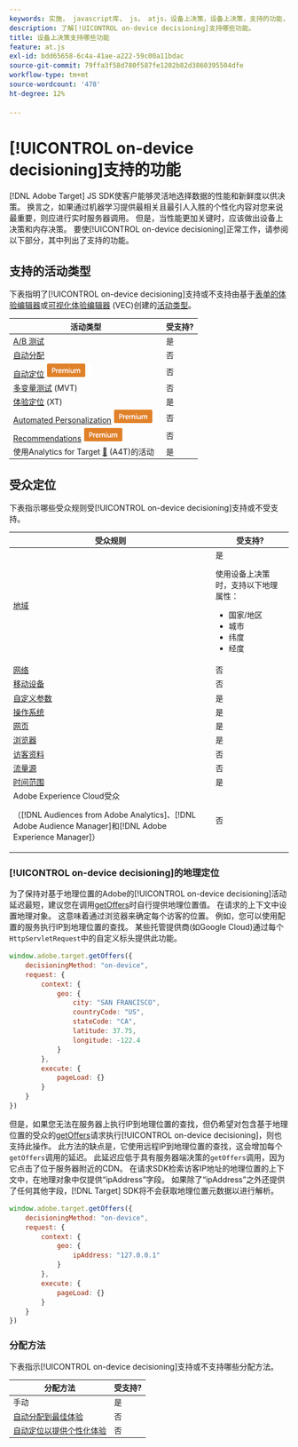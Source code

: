 ```yaml
---
keywords: 实施， javascript库， js， atjs，设备上决策，设备上决策，支持的功能， $8
description: 了解[!UICONTROL on-device decisioning]支持哪些功能。
title: 设备上决策支持哪些功能
feature: at.js
exl-id: bdd65658-6c4a-41ae-a222-59c00a11bdac
source-git-commit: 79ffa3f58d780f587fe1202b82d3860395504dfe
workflow-type: tm+mt
source-wordcount: '478'
ht-degree: 12%

---
```


# [!UICONTROL on-device decisioning]支持的功能

[!DNL Adobe Target] JS SDK使客户能够灵活地选择数据的性能和新鲜度以供决策。 换言之，如果通过机器学习提供最相关且最引人入胜的个性化内容对您来说最重要，则应进行实时服务器调用。 但是，当性能更加关键时，应该做出设备上决策和内存决策。 要使[!UICONTROL on-device decisioning]正常工作，请参阅以下部分，其中列出了支持的功能。

## 支持的活动类型

下表指明了[!UICONTROL on-device decisioning]支持或不支持由基于[表单的体验编辑器](https://experienceleague.adobe.com/docs/target/using/experiences/form-experience-composer.html?lang=zh-Hans)或[可视化体验编辑器](https://experienceleague.adobe.com/docs/target/using/experiences/vec/visual-experience-composer.html?lang=zh-Hans) (VEC)创建的[活动类型](https://experienceleague.adobe.com/docs/target/using/activities/target-activities-guide.html?lang=zh-Hans)。

| 活动类型 | 受支持? |
| --- | --- |
| [A/B 测试](https://experienceleague.adobe.com/docs/target/using/activities/abtest/test-ab.html?lang=zh-Hans) | 是 |
| [自动分配](https://experienceleague.adobe.com/docs/target/using/activities/auto-allocate/automated-traffic-allocation.html?lang=zh-Hans) | 否 |
| [自动定位](https://experienceleague.adobe.com/docs/target/using/activities/auto-target/auto-target-to-optimize.html?lang=zh-Hans) ![高级版](../../../assets/premium.png) | 否 |
| [多变量测试](https://experienceleague.adobe.com/docs/target/using/activities/multivariate-test/multivariate-testing.html?lang=zh-Hans) (MVT) | 否 |
| [体验定位](https://experienceleague.adobe.com/docs/target/using/activities/experience-targeting/experience-target.html?lang=zh-Hans) (XT) | 是 |
| [Automated Personalization](https://experienceleague.adobe.com/docs/target/using/activities/automated-personalization/automated-personalization.html?lang=zh-Hans) ![高级版](../../../assets/premium.png) | 否 |
| [Recommendations](https://experienceleague.adobe.com/docs/target/using/recommendations/recommendations.html?lang=zh-Hans) ![高级版](../../../assets/premium.png) | 否 |
| 使用Analytics for Target [&#128279;](https://experienceleague.adobe.com/docs/target/using/integrate/a4t/a4t.html?lang=zh-Hans&) (A4T)的活动 | 是 |

## 受众定位

下表指示哪些受众规则受[!UICONTROL on-device decisioning]支持或不受支持。

| 受众规则 | 受支持? |
| --- | --- |
| [地域](https://experienceleague.adobe.com/docs/target/using/audiences/create-audiences/categories-audiences/geo.html?lang=zh-Hans) | 是<P>使用设备上决策时，支持以下地理属性：<ul><li>国家/地区</li><li>城市</li><li>纬度</li><li>经度</li></ul> |
| [网络](https://experienceleague.adobe.com/docs/target/using/audiences/create-audiences/categories-audiences/network.html?lang=zh-Hans) | 否 |
| [移动设备](https://experienceleague.adobe.com/docs/target/using/audiences/create-audiences/categories-audiences/mobile.html?lang=zh-Hans) | 否 |
| [自定义参数](https://experienceleague.adobe.com/docs/target/using/audiences/create-audiences/categories-audiences/custom-parameters.html?lang=zh-Hans) | 是 |
| [操作系统](https://experienceleague.adobe.com/docs/target/using/audiences/create-audiences/categories-audiences/operating-system.html?lang=zh-Hans) | 是 |
| [网页](https://experienceleague.adobe.com/docs/target/using/audiences/create-audiences/categories-audiences/site-pages.html?lang=zh-Hans) | 是 |
| [浏览器](https://experienceleague.adobe.com/docs/target/using/audiences/create-audiences/categories-audiences/browser.html?lang=zh-Hans) | 是 |
| [访客资料](https://experienceleague.adobe.com/docs/target/using/audiences/create-audiences/categories-audiences/visitor-profile.html?lang=zh-Hans) | 否 |
| [流量源](https://experienceleague.adobe.com/docs/target/using/audiences/create-audiences/categories-audiences/traffic-sources.html?lang=zh-Hans) | 否 |
| [时间范围](https://experienceleague.adobe.com/docs/target/using/audiences/create-audiences/categories-audiences/time-frame.html?lang=zh-Hans) | 是 |
| Adobe Experience Cloud受众<P>（[!DNL Audiences from Adobe Analytics]、[!DNL Adobe Audience Manager]和[!DNL Adobe Experience Manager]） | 否 |

### [!UICONTROL on-device decisioning]的地理定位

为了保持对基于地理位置的Adobe的[!UICONTROL on-device decisioning]活动延迟最短，建议您在调用[getOffers](/help/dev/implement/client-side/atjs/atjs-functions/adobe-target-getoffers-atjs-2.md)时自行提供地理位置值。 在请求的上下文中设置地理对象。 这意味着通过浏览器来确定每个访客的位置。 例如，您可以使用配置的服务执行IP到地理位置的查找。 某些托管提供商(如Google Cloud)通过每个`HttpServletRequest`中的自定义标头提供此功能。

```javascript {line-numbers="true"}
window.adobe.target.getOffers({ 
    decisioningMethod: "on-device", 
    request: { 
        context: { 
            geo: { 
                city: "SAN FRANCISCO", 
                countryCode: "US", 
                stateCode: "CA", 
                latitude: 37.75, 
                longitude: -122.4 
            } 
        }, 
        execute: { 
            pageLoad: {} 
        } 
    } 
})
```

但是，如果您无法在服务器上执行IP到地理位置的查找，但仍希望对包含基于地理位置的受众的[getOffers](/help/dev/implement/client-side/atjs/atjs-functions/adobe-target-getoffers-atjs-2.md)请求执行[!UICONTROL on-device decisioning]，则也支持此操作。 此方法的缺点是，它使用远程IP到地理位置的查找，这会增加每个`getOffers`调用的延迟。 此延迟应低于具有服务器端决策的`getOffers`调用，因为它点击了位于服务器附近的CDN。 在请求SDK检索访客IP地址的地理位置的上下文中，在地理对象中仅提供“ipAddress”字段。 如果除了“ipAddress”之外还提供了任何其他字段，[!DNL Target] SDK将不会获取地理位置元数据以进行解析。

```javascript {line-numbers="true"}
window.adobe.target.getOffers({ 
    decisioningMethod: "on-device", 
    request: { 
        context: { 
            geo: { 
                ipAddress: "127.0.0.1" 
            } 
        }, 
        execute: { 
            pageLoad: {} 
        } 
    } 
})
```

### 分配方法

下表指示[!UICONTROL on-device decisioning]支持或不支持哪些分配方法。

| 分配方法 | 受支持? |
| --- | --- |
| 手动 | 是 |
| [自动分配到最佳体验](https://experienceleague.adobe.com/docs/target/using/activities/auto-allocate/automated-traffic-allocation.html?lang=zh-Hans) | 否 |
| [自动定位以提供个性化体验](https://experienceleague.adobe.com/docs/target/using/activities/auto-target/auto-target-to-optimize.html?lang=zh-Hans) | 否 |
